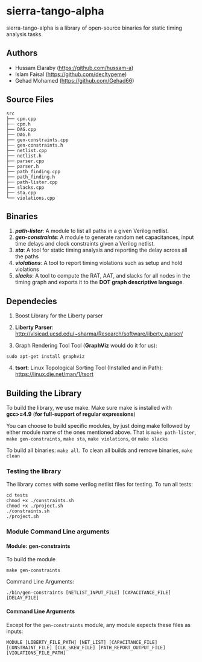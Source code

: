 # sierra-tango-alpha

sierra-tango-alpha is a library of open-source binaries for static timing analysis tasks.

## Authors

- Hussam Elaraby (https://github.com/hussam-a)
- Islam Faisal (https://github.com/decltypeme)
- Gehad Mohamed (https://github.com/Gehad66)

## Source Files

```
src
├── cpm.cpp
├── cpm.h
├── DAG.cpp
├── DAG.h
├── gen-constraints.cpp
├── gen-constraints.h
├── netlist.cpp
├── netlist.h
├── parser.cpp
├── parser.h
├── path_finding.cpp
├── path_finding.h
├── path-lister.cpp
├── slacks.cpp
├── sta.cpp
└── violations.cpp
```

## Binaries

1. **_path-lister_**: A module to list all paths in a given Verilog netlist.
2. **_gen-constraints_**: A module to generate random net capacitances, input time delays and clock constraints given a Verilog netlist.
3. **_sta_**: A tool for static timing analysis and reporting the delay across all the paths
4. **_violations_**: A tool to report timing violations such as setup and hold violations
5. **_slacks_**: A tool to compute the RAT, AAT, and slacks for all nodes in the timing graph and exports it to the **DOT graph descriptive language**.

## Dependecies

1. Boost Library for the Liberty parser

2. **Liberty Parser**: http://vlsicad.ucsd.edu/~sharma/Research/software/liberty_parser/

3. Graph Rendering Tool Tool (**GraphViz** would do it for us):

```
sudo apt-get install graphviz
```

4. **tsort**: Linux Topological Sorting Tool (Installed and in Path): https://linux.die.net/man/1/tsort

## Building the Library

To build the library, we use make. Make sure make is installed with **gcc>=4.9** (**for full-support of regular expressions**)

You can choose to build specific modules, by just doing make followed by either module name of the ones mentioned above. That is `make path-lister`, `make gen-constraints`, `make sta`, `make violations`, or `make slacks`

To build all binaries: `make all`. To clean all builds and remove binaries, `make clean`

### Testing the library

The library comes with some verilog netlist files for testing. To run all tests:

```
cd tests
chmod +x ./constraints.sh
chmod +x ./project.sh
./constraints.sh
./project.sh
```

### Module Command Line arguments

#### Module: gen-constraints

To build the module

```
make gen-constraints
```

Command Line Arguments:

```
./bin/gen-constraints [NETLIST_INPUT_FILE] [CAPACITANCE_FILE] [DELAY_FILE]
```

#### Command Line Arguments

Except for the `gen-constraints` module, any module expects these files as inputs:

```
MODULE [LIBERTY_FILE_PATH] [NET_LIST] [CAPACITANCE_FILE] [CONSTRAINT_FILE] [CLK_SKEW_FILE] [PATH_REPORT_OUTPUT_FILE] [VIOLATIONS_FILE_PATH]
```
